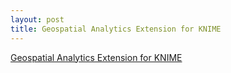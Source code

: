 ```yaml
---
layout: post
title: Geospatial Analytics Extension for KNIME
---
```


[Geospatial Analytics Extension for KNIME](https://hub.knime.com/center%20for%20geographic%20analysis%20at%20harvard%20university/extensions/sdl.harvard.features.geospatial/latest/)

